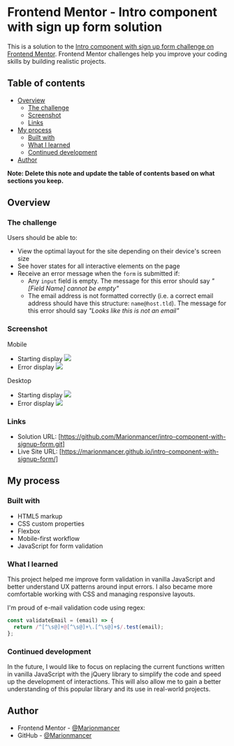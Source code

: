# Frontend Mentor - Intro component with sign up form solution

This is a solution to the [Intro component with sign up form challenge on Frontend Mentor](https://www.frontendmentor.io/challenges/intro-component-with-signup-form-5cf91bd49edda32581d28fd1). Frontend Mentor challenges help you improve your coding skills by building realistic projects. 

## Table of contents

- [Overview](#overview)
  - [The challenge](#the-challenge)
  - [Screenshot](#screenshot)
  - [Links](#links)
- [My process](#my-process)
  - [Built with](#built-with)
  - [What I learned](#what-i-learned)
  - [Continued development](#continued-development)
- [Author](#author)

**Note: Delete this note and update the table of contents based on what sections you keep.**

## Overview

### The challenge

Users should be able to:

- View the optimal layout for the site depending on their device's screen size
- See hover states for all interactive elements on the page
- Receive an error message when the `form` is submitted if:
  - Any `input` field is empty. The message for this error should say *"[Field Name] cannot be empty"*
  - The email address is not formatted correctly (i.e. a correct email address should have this structure: `name@host.tld`). The message for this error should say *"Looks like this is not an email"*

### Screenshot

Mobile 
  - Starting display
    ![](./screenshot-mobile.png)
  - Error display
    ![](./screenshot-mobile-error.png)

Desktop
  - Starting display
    ![](./screenshot-desktop.png)
  - Error display
    ![](./screenshot-desktop-error.png)

### Links

- Solution URL: [https://github.com/Marionmancer/intro-component-with-signup-form.git]
- Live Site URL: [https://marionmancer.github.io/intro-component-with-signup-form/]

## My process

### Built with

- HTML5 markup
- CSS custom properties
- Flexbox
- Mobile-first workflow
- JavaScript for form validation

### What I learned

This project helped me improve form validation in vanilla JavaScript and better understand UX patterns around input errors. I also became more comfortable working with CSS and managing responsive layouts.

I'm proud of e-mail validation code using regex:

```js
const validateEmail = (email) => {
  return /^[^\s@]+@[^\s@]+\.[^\s@]+$/.test(email);
};
```
### Continued development

In the future, I would like to focus on replacing the current functions written in vanilla JavaScript with the jQuery library to simplify the code and speed up the development of interactions. This will also allow me to gain a better understanding of this popular library and its use in real-world projects.

## Author

- Frontend Mentor - [@Marionmancer](https://www.frontendmentor.io/profile/Marionmancer)
- GitHub - [@Marionmancer](https://github.com/Marionmancer)
